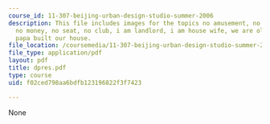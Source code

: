 ```yaml
---
course_id: 11-307-beijing-urban-design-studio-summer-2006
description: This file includes images for the topics no amusement, no job, no bathroom,
  no money, no seat, no club, i am landlord, i am house wife, we are old friends and
  papa built our house.
file_location: /coursemedia/11-307-beijing-urban-design-studio-summer-2006/f02ced798aa6bdfb123196822f3f7423_dpres.pdf
file_type: application/pdf
layout: pdf
title: dpres.pdf
type: course
uid: f02ced798aa6bdfb123196822f3f7423

---
```

None